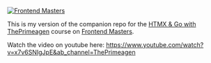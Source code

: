 [![Frontend Masters](https://static.frontendmasters.com/assets/brand/logos/full.png)](https://frontendmasters.com)

This is my version of the companion repo for the [HTMX & Go with ThePrimeagen](https://frontendmasters.com/courses/htmx) course on [Frontend Masters](https://frontendmasters.com).

Watch the video on youtube here:
https://www.youtube.com/watch?v=x7v6SNIgJpE&ab_channel=ThePrimeagen
